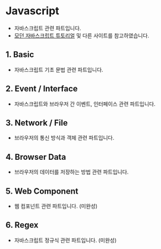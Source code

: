 # Javascript

- 자바스크립트 관련 파트입니다.
- [모던 자바스크립트 튜토리얼](https://ko.javascript.info/) 및 다른 사이트를 참고하였습니다.

## 1. Basic

- 자바스크립트 기초 문법 관련 파트입니다.

## 2. Event / Interface

- 자바스크립트와 브라우저 간 이벤트, 인터페이스 관련 파트입니다.

## 3. Network / File

- 브라우저의 통신 방식과 객체 관련 파트입니다.

## 4. Browser Data

- 브라우저의 데이터를 저장하는 방법 관련 파트입니다.

## 5. Web Component

- 웹 컴포넌트 관련 파트입니다. (미완성)

## 6. Regex

- 자바스크립트 정규식 관련 파트입니다. (미완성)
